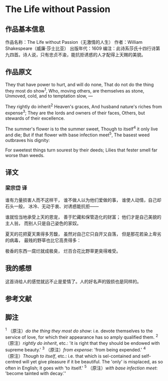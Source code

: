 # The Life without Passion

## 作品基本信息

作品名称：The Life without Passion（无激情的人生）
作者：William Shakespeare（威廉·莎士比亚）
出版年代：1609
编注：此诗系莎氏十四行诗第九四首。诗人说，只有忠贞不渝，能抗拒诱惑的人才配得上天赐的美貌。

## 作品原文
They that have power to hurt, and will do none,
That do not do the thing they most do show<sup>1</sup>,
Who, moving others, are themselves as stone,
Unmoved, cold, and to temptation slow, —

They rightly do inherit<sup>2</sup> Heaven's graces,
And husband nature's riches from expense<sup>3</sup>;
They are the lords and owners of their faces,
Others, but stewards of their excellence.

The summer's flower is to the summer sweet,
Though to itself<sup>4</sup> it only live and die;
But if that flower with base infection meet<sup>5</sup>,
The basest weed outbraves his dignity:

For sweetest things turn sourest by their deeds;
Lilies that fester smell far worse than weeds.

## 译文
### 梁宗岱 译
谁有力量损害人而不这样干，
谁不做人以为他们爱做的事，
谁使人动情，自己却石头一般，
冰冷、无动于衷、对诱惑能抗拒——

谁就恰当地承受上天的恩宠，
善于贮藏和保管造化的财富；
他们才是自己美貌的主人翁，
而别人只是自己姿色的家奴。

夏天的花把夏天熏得多芳馥，
虽然对自己它只自开又自落，
但是那花若染上卑劣的病毒，
最贱的野草也比它高贵得多：

极香的东西一腐烂就成极臭，
烂百合花比野草更臭得难受。

## 我的感想
这首诗给人的感觉就远不止是爱情了。人的好名声的毁损也是同样的。

## 参考文献

## 脚注
<sup>1</sup> （原注）*do the thing they most do show*: i.e. devote themselves to the service of love, for which their appearance has so amply qualified them.
<sup>2</sup> （原注）*rightly do inherit*, etc.: 'it is right that they should be endowed with supreme beauty.'
<sup>3</sup> （原注）*from expense*: 'from being expended.'
<sup>4</sup> （原注）*Though to itself*, etc.: i.e. that which is sel-contained and self-centred will yet give pleasure if it be beautiful. The 'only' is misplaced, as so often in English; it goes with 'to itself.'
<sup>5</sup> （原注）*with base infection meet*: 'become tainted with decay.''
